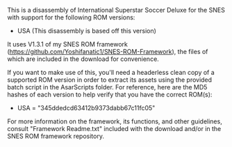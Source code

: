 
This is a disassembly of International Superstar Soccer Deluxe for the SNES with support for the following ROM versions:
- USA (This disassembly is based off this version)

It uses V1.3.1 of my SNES ROM framework (https://github.com/Yoshifanatic1/SNES-ROM-Framework), the files of which are included in the download for convenience.

If you want to make use of this, you'll need a headerless clean copy of a supported ROM version in order to extract its assets using the provided batch script in the AsarScripts folder. For reference, here are the MD5 hashes of each version to help verify that you have the correct ROM(s):

- USA = "345ddedcd63412b9373dabb67c11fc05"

For more information on the framework, its functions, and other guidelines, consult "Framework Readme.txt" included with the download and/or in the SNES ROM framework repository.
